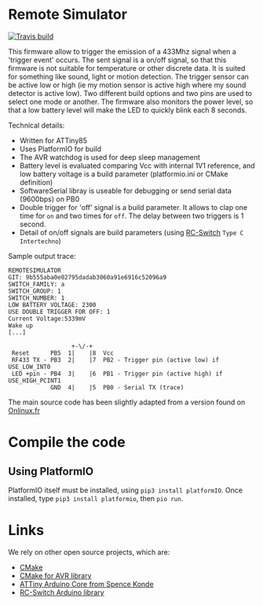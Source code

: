 # Remote Simulator

[![Travis build](https://travis-ci.org/arcadien/remoteSimulator.svg?branch=master)](https://travis-ci.org/arcadien/remoteSimulator)

This firmware allow to trigger the emission of a 433Mhz signal when a 'trigger event' occurs. 
The sent signal is a on/off signal, so that this firmware is not suitable for temperature or other discrete data. 
It is suited for something like sound, light or motion detection. 
The trigger sensor can be active low or high (ie my motion sensor is active high where my sound detector is active low). 
Two different build options and two pins are used to select one mode or another.
The firmware also monitors the power level, so that a low battery level will make the LED to quickly blink each 8 seconds.


Technical details:
- Written for ATTiny85
- Uses PlatformIO for build
- The AVR watchdog is used for deep sleep management
- Battery level is evaluated comparing Vcc with internal 1V1 reference, and low battery voltage is a build parameter (platformio.ini or CMake definition)
- SoftwareSerial libray is useable for debugging or send serial data (9600bps) on PB0
- Double trigger for 'off' signal is a build parameter. It allows to clap one time for `on` and two times for `off`. The delay between two triggers is 1 second.
- Detail of on/off signals are build parameters (using [RC-Switch](https://github.com/sui77/rc-switch) `Type C Intertechno`)

Sample output trace:
```
REMOTESIMULATOR
GIT: 9b555aba0e02795dadab3060a91e6916c52096a9
SWITCH_FAMILY: a
SWITCH_GROUP: 1
SWITCH_NUMBER: 1
LOW BATTERY VOLTAGE: 2300
USE DOUBLE TRIGGER FOR OFF: 1
Current Voltage:5339mV
Wake up
[...]
```

```
                  +-\/-+
 Reset      PB5  1|    |8  Vcc
 RF433 TX - PB3  2|    |7  PB2 - Trigger pin (active low) if USE_LOW_INT0
 LED +pin - PB4  3|    |6  PB1 - Trigger pin (active high) if USE_HIGH_PCINT1
            GND  4|    |5  PB0 - Serial TX (trace)
 ``` 


The main source code has been slightly adapted from a version found on [Onlinux.fr](http://blog.onlinux.fr/detecteur-de-choc-tx-433mhz-pilotes-avec-attiny85/)

# Compile the code

## Using PlatformIO

PlatformIO itself must be installed, using `pip3 install platformIO`.
Once installed, type `pip3 install platformio`, then `pio run`.

# Links
We rely on other open source projects, which are:
* [CMake](https://cmake.org/)
* [CMake for AVR library](https://github.com/mkleemann/cmake-avr)
* [ATTiny Arduino Core from Spence Konde](https://github.com/SpenceKonde/ATTinyCore)
* [RC-Switch Arduino library](https://github.com/sui77/rc-switch)
